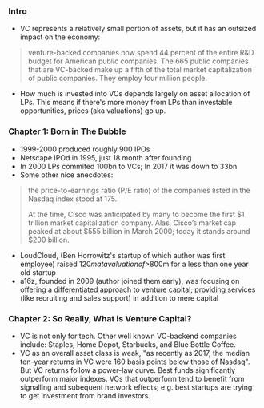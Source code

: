 ### Intro

- VC represents a relatively small portion of assets, but it has an outsized impact on the economy:

> venture-backed companies now spend 44 percent of the entire R&D budget for American public companies. The 665 public companies that are VC-backed make up a fifth of the total market capitalization of public companies. They employ four million people.

- How much is invested into VCs depends largely on asset allocation of LPs. This means if there's more money from LPs than investable opportunities, prices (aka valuations) go up.

### Chapter 1: Born in The Bubble

- 1999-2000 produced roughly 900 IPOs
- Netscape IPOd in 1995, just 18 month after founding
- In 2000 LPs commited 100bn to VCs; In 2017 it was down to 33bn
- Some other nice anecdotes:

> the price-to-earnings ratio (P/E ratio) of the companies listed in the Nasdaq index stood at 175.
>
> At the time, Cisco was anticipated by many to become the first $1 trillion market capitalization company. Alas, Cisco’s market cap peaked at about $555 billion in March 2000; today it stands around $200 billion.

- LoudCloud, (Ben Horrowitz's startup of which author was first employee) raised $120m at a valuation of >$800m for a less than one year old startup
- a16z, founded in 2009 (author joined them early), was focusing on offering a differentiated approach to venture capital; providing services (like recruiting and sales support) in addition to mere capital

### Chapter 2: So Really, What is Venture Capital?

- VC is not only for tech. Other well known VC-backend companies include: Staples, Home Depot, Starbucks, and Blue Bottle Coffee.
- VC as an overall asset class is weak, "as recently as 2017, the median ten-year returns in VC were 160 basis points below those of Nasdaq". But VC returns follow a power-law curve. Best funds significantly outperform major indexes. VCs that outperform tend to benefit from signalling and subequent network effects; e.g. best startups are trying to get investment from brand investors.

